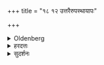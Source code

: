 +++
title = "१८ १२ उत्तरैरुपस्थायापः"

+++

<details><summary>Oldenberg</summary>

With the next (formulas, II, 17, 9-26) he should worship (the serpents), should sprinkle water round (the oblations), should return (to his house) silently without looking back, should sprinkle (water) with a water-pot from left to right, thrice around the house or the resting-place on the inside, with the two verses, 'Beat away O white one, with thy foot' (II, 17, 27. 28), and should offer food to the Brāhmaṇas.
</details>

<details><summary>हरदत्तः</summary>

एवमेवैतं बलिं सप्तभिर्द्रव्यैर्दत्वा ततस्तां बलिदेवतामुपतिष्ठते ।
**उत्तरैर्**मन्त्रैः "तक्षक वेशालेये"त्यादिभिः
अष्टादशभिः ।
तेभ्य इमं बलिमहार्षमिति पूर्वस्या एवोत्तरस्य पादस्य सन्नामः न मन्त्रान्तरम् ।
वक्ष्यति च "बलिमन्त्रस्य सन्नामः" इति ।
एवमुपस्थाय अपः **परिषिञ्चति** सर्वतस्सिञ्चति ।
न्युप्तस्य बलेः प्रकृतत्वात् ।
ततो**ऽप्रतीक्षः** पृष्ठतः अप्रतीक्षमाणस्तूष्णीं वाग्यतः **प्रत्येति** ।
प्रत्येत्य "अपश्वेत पदा" इत्येताभ्यां ऋग्भ्यां उदकुंभेन **अन्तरतोऽगारं** निवेशनं वा परिषिच्य **ब्रह्मणान् युग्मान् भोजयेत्** स्थालीपाकशेषादिभिः ॥१२॥

इति श्रीहरदत्तविरचितायां गृह्यवृत्तावनाकुलायामष्टादशः खण्डः ॥१७॥
</details>

<details><summary>सुदर्शनः</summary>

अथ **उत्तरैर्** मन्त्रैः "तक्षक वेशालेय" इत्यादिभिरष्टादशभिः मान्त्रवर्णिकीं बलिदेवतामुपतिष्ठते ।
तत्र च "ओजस्विनी नामासि" इत्यादिषु चतुर्षु पर्यायेषु दशभ्यः पदेभ्य ऊर्ध्वं "रक्षिता यश्चाधिपतिः" इत्यादेरनुषङ्गः ।
तथा "हेतयो नाम स्थ" इत्यादिष्वपि पञ्चस्वेकादशभ्य उर्ध्वं" वातनामं तेभ्यो वो नमः" इति तत्पूर्वस्या एव बलिहरणार्थाया ऋचः उत्तरभागस्योत्सर्जनार्थः सन्नामः ।
वक्ष्यति हि तत्र "अहार्षमिति बलिमन्त्रस्य सन्नामः" (आप.गृ.१८-४.) इति ।
अथ न्युप्तं बलिमद्भिः परिषिच्य तमप्रतीक्षमाणः तूष्णीं वाग्यतो गृहान्प्रत्येत्य "अप श्वेत पदा" इत्येताभ्यामित्यादि यथासूत्रं करोति ।
तत्रापि ब्राह्मणभोजनवचनं क्रमार्थम् ।
उपनयनवद्भुक्तवद्भिराशीर्वचनम् ॥१२॥

इति श्रीसुदर्शनाचार्यविरचिते गृह्यतात्पर्यदर्शने अष्टादशः खण्डः ॥
</details>
